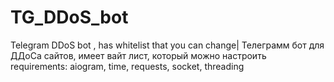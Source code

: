 # TG_DDoS_bot
Telegram DDoS bot , has whitelist that you can change| Телеграмм бот для ДДоСа сайтов, имеет вайт лист, который можно настроить
requirements: aiogram, time, requests, socket, threading
